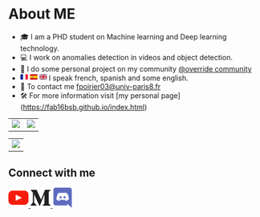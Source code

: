 <h1> About ME </h1>  

- 🎓 I am a PHD student on Machine learning and Deep learning technology.
- 💻 I work on anomalies detection in videos and object detection.
- 🌱 I do some personal project on my community [@override community](https://github.com/override-community)
- <img src="https://github.com/Fab16BSB/Fab16BSB.github.io/blob/main/Image/france.png" width=15, height=15/> <img src="https://github.com/Fab16BSB/Fab16BSB.github.io/blob/main/Image/espagne.png" width=15, height=15/> <img src="https://github.com/Fab16BSB/Fab16BSB.github.io/blob/main/Image/anglais.png" width=15, height=15/> I speak french, spanish and some english.
- 📧 To contact me <a href="mailto:fpoirier03@univ-paris8.fr">fpoirier03@univ-paris8.fr</a>
- 🛠️ For more information visit [my personal page] (https://fab16bsb.github.io/index.html)

<table>
  <tr class="noborder">
    <td>
      <img src="https://github-readme-stats.vercel.app/api?username=Fab16BSB&show_icons=true&include_all_commits=true&count_private=true&hide_border=true&theme=algolia"   />
    </td>
    <td>
      <img src=https://github-readme-streak-stats.herokuapp.com?user=Fab16BSB&theme=react&hide_border=true&date_format=j%20M%5B%20Y%5D />
    </td>                      
   </tr>
</table>

<table>
  <tr class="noborder">
    <td>
       <img src="https://activity-graph.herokuapp.com/graph?username=Fab16BSB&bg_color=000000&color=ffffff&line=3a88fe&point=77bb41&area=true&hide_border=true" />
    </td>
  </tr>
</table>

<h2> Connect with me </h2>
<p align="left">
<a href = "https://www.youtube.com/channel/UCHS2xgITwh7olsnznmq8o0A" target="blank" title="personal youtube chanel"> <img src="https://github.com/Fab16BSB/Fab16BSB.github.io/blob/main/Image/youtube_icon.png" height="40" width="40"> </a>
<a href ="https://medium.com/@fab.16" target="blank" title="personal medium"> <img src="https://github.com/Fab16BSB/Fab16BSB.github.io/blob/main/Image/medium_icon.png" height="40" width="40"> </a>
<a href="https://discord.gg/pgEUk9xVKe" target="blank" title="personal discord serveur"> <img src="https://github.com/Fab16BSB/Fab16BSB.github.io/blob/main/Image/discord_icon.png" height="40" width="40"> </a>
</p>
